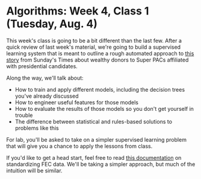 # Algorithms: Week 4, Class 1 (Tuesday, Aug. 4)

This week's class is going to be a bit different than the last few. After a quick review of last week's material, we're going to build a supervised learning system that is meant to outline a rough automated approach to [this story](http://www.nytimes.com/2015/08/02/us/small-pool-of-rich-donors-dominates-election-giving.html) from Sunday's Times about wealthy donors to Super PACs affiliated with presidential candidates.

Along the way, we'll talk about:

  - How to train and apply different models, including the decision trees you've already discussed
  - How to engineer useful features for those models
  - How to evaluate the results of those models so you don't get yourself in trouble
  - The difference between statistical and rules-based solutions to problems like this

For lab, you'll be asked to take on a simpler supervised learning problem that will give you a chance to apply the lessons from class.

If you'd like to get a head start, feel free to read [this documentation](https://github.com/cjdd3b/fec-standardizer/wiki) on standardizing FEC data. We'll be taking a simpler approach, but much of the intuition will be similar.